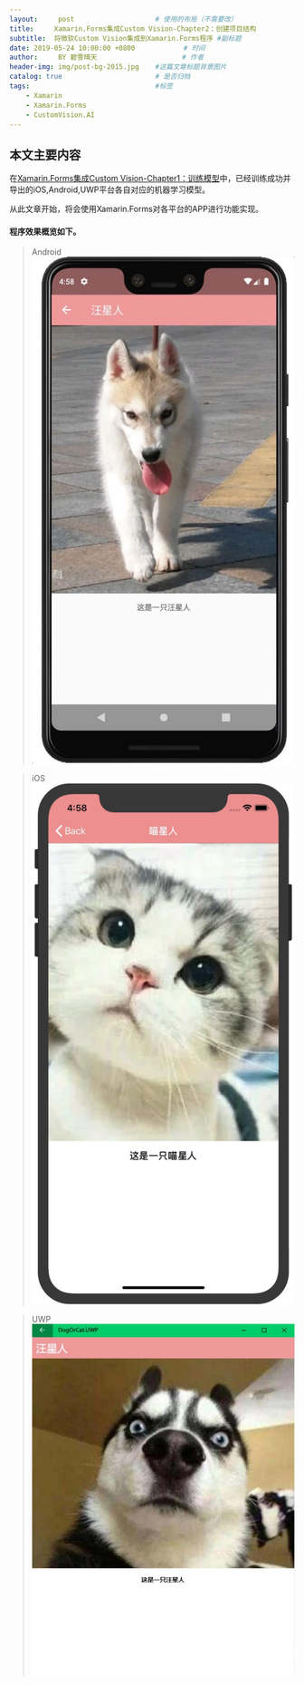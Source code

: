 ```yaml
---
layout:     post                    # 使用的布局（不需要改）
title:     Xamarin.Forms集成Custom Vision-Chapter2：创建项目结构               # 标题 
subtitle:  将微软Custom Vision集成到Xamarin.Forms程序 #副标题
date: 2019-05-24 10:00:00 +0800            # 时间
author:     BY 碧雪晴天                     # 作者
header-img: img/post-bg-2015.jpg    #这篇文章标题背景图片
catalog: true                       # 是否归档
tags:                               #标签
    - Xamarin
    - Xamarin.Forms
    - CustomVision.AI
---
```


## 本文主要内容

在[Xamarin.Forms集成Custom Vision-Chapter1：训练模型](https://zy55769068.top/2019/05/23/Xamarin.Forms-With-customvision-chapter-1/)中，已经训练成功并导出的iOS,Android,UWP平台各自对应的机器学习模型。

从此文章开始，将会使用Xamarin.Forms对各平台的APP进行功能实现。

#### **程序效果概览如下。**

>Android
>![](https://raw.githubusercontent.com/zy55769068/BlogImage/master/20190524170659.jpg)

  
>iOS
>![](https://raw.githubusercontent.com/zy55769068/BlogImage/master/20190524170744.jpg)

  
>UWP
>![](https://raw.githubusercontent.com/zy55769068/BlogImage/master/20190524170822.jpg)

